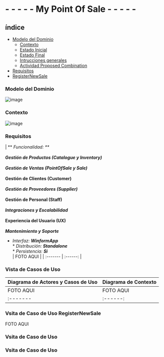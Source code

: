 # - - - - - My Point Of Sale - - - - - 

## índice
- [Modelo del Dominio](#Modelo-del-Dominio) 
  - [Contexto](#Contexto)
  - [Estado Inicial](#Estado-Inicial)
  - [Estado Final](#Estado-Final)
  - [Intrucciones generales](#Intrucciones-generales)
  - [Actividad Proposed Combination](#ActividadProposedCombination)
- [Requisitos](#Requisitos)
- [RegisterNewSale](#RegisterNewSale)

### Modelo del Dominio

![image](https://github.com/user-attachments/assets/6460b831-5263-4d7f-85b0-e1e79358c4fb)

### Contexto

![image](https://github.com/user-attachments/assets/c0872583-6c34-4dd1-b9d2-af76bf7349a7)

### Requisitos

| ** _Funcionalidad: ** _<br/>  
    **Gestión de Productos (Catalogue y Inventory)**_<br/>  
    **Gestión de Ventas (PointOfSale y Sale)**_<br/>  
    **Gestión de Clientes (Customer)**_<br/>  
    **Gestión de Proveedores (Supplier)**_<br/>  
    **Gestión de Personal (Staff)**_<br/>  
    **Integraciones y Escalabilidad**_<br/>  
    **Experiencia del Usuario (UX)**_<br/>  
    **Mantenimiento y Soporte**_<br/>  
* _Interfaz: **WinformApp**_<br/>  * _Distribución: **Standalone**_<br/>  * _Persistencia: **Si**_<br/> | FOTO AQUI | 
| :------- | :------: |  

### Vista de Casos de Uso

| Diagrama de Actores y Casos de Uso | Diagrama de Contexto |
|---|---|
|FOTO AQUI |FOTO AQUI
| :------- | :------: |  

### Vsita de Caso de Uso RegisterNewSale

FOTO AQUI

### Vsita de Caso de Uso 



### Vsita de Caso de Uso 
